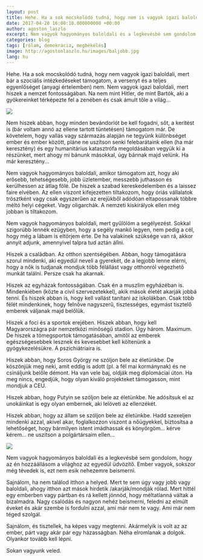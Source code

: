 ```yaml
---
layout: post
title: Hehe. Ha a sok mocskolódó tudná, hogy nem is vagyok igazi baloldali...
date: 2017-04-28 16:00:18.000000000 +00:00
author: agoston_laszlo
excerpt: Nem vagyok hagyományos baloldali és a legkevésbé sem gondolom, hogy az én hozzáállásom a világhoz az egyedül üdvözítő. Ember vagyok, sokszor még tévedek is, ezt nem esik nehezemre beismerni. 
categories: blog
tags: [rólam, demokrácia, megbékélés]
image: http://agostonlaszlo.hu/images/baljobb.jpg
lang: hu
---
```

Hehe. Ha a sok mocskolódó tudná, hogy nem vagyok igazi baloldali, mert bár a szociális intézkedéseket támogatom, a versenyt és a teljes egyenlőséget (anyagi értelemben) nem. Nem vagyok igazi baloldali, mert hiszek a nemzet fontosságában. Na nem mint Hitler, de mint Bartók, aki a gyökereinket térképezte fel a zenében és csak ámult tőle a világ...

![](http://agostonlaszlo.hu/images/baljobb.jpg)

Nem hiszek abban, hogy minden bevándorlót be kell fogadni, sőt, a kerítést is (bár voltam annó az ellene tartott tüntetésen) támogatom már. De követelem, hogy vallás vagy származás alapján ne tegyünk különbséget ember és ember között, pláne ne uszítson senki felebarátaink ellen (ha már keresztény) és egy humanitárius katasztrófa megoldásában vegyük ki a részünket, mert ahogy mi bánunk másokkal, úgy bánnak majd velünk. Ha már keresztény...

Nem vagyok hagyományos baloldali, amikor támogatom azt, hogy aki erősebb, tehetségesebb, jobb üzletember, messzebb juthasson és kerülhessen az átlag fölé. De hiszek a szabad kereskedelemben és a laissez faire elvében. Az ellen viszont kifejezetten tiltakozom, hogy óriás vállalatok trösztként vagy csak egyszerűen az erejükből adódóan eltapossanak többre méltó helyi cégeket. Vagy oligarchák. A nemzeti kiskirályok ellen még jobban is tiltakozom. 

Nem vagyok hagyományos baloldali, mert gyűlölöm a segélyezést. Sokkal szigorúbb lennék ezügyben, hogy a segély mankó legyen, nem pedig a cél, hogy még a lábam is eltörjem érte. De ha valakinek szüksége van rá, akkor annyit adjunk, amennyivel talpra tud aztán állni. 

Hiszek a családban. Az otthon szentségében. Abban, hogy támogatásra szorul mindenki, aki egyedül neveli a gyerekét, de a legjobb lenne elérni, hogy a nők is tudjanak mondjuk több félállást vagy otthonról végezhető munkát találni. Persze csak ha akarnak.

Hiszek az egyházak fontosságában. Csak én a muszlim egyházéban is. Mindenkiében (közte a civil szervezetekkel), akik mások életét akarják jobbá tenni. És hiszek abban is, hogy kell vallást tanítani az iskolákban. Csak több félét mindenkinek, hogy felnőve nagyszerű, tisztességes, egymást tisztelő emberek váljanak majd belőlük. 

Hiszek a foci és a sportok erejében. Hiszek abban, hogy kell Magyarországra pár nemzetközi minőségű stadion. Úgy három. Maximum. De hiszek a tömegsportok támogatásában, amitől az emberek egészségesebbek lesznek és kevesebbet kell költenünk a gyógykezelésükre. A pszichiátriaira is.

Hiszek abban, hogy Soros György ne szóljon bele az életünkbe. De köszönjük meg neki, amit eddig is adott (pl. a fél mai kormánynak) és ne csináljunk belőle démont. Ha van vele baj, oldják meg diplomáciai úton. Ha meg nincs, engedjük, hogy olyan kiváló projekteket támogasson, mint mondjuk a CEU.

Hiszek abban, hogy Putyin se szóljon bele az életünkbe. Ne adósítsuk el az unokáinkat is egy olyan embernek, aki lelöveti az ellenzékét. 

Hiszek abban, hogy az állam se szóljon bele az életünkbe. Hadd szexeljen mindenki azzal, akivel akar, foglalkozzon viszont a nőügyekkel, biztosítsa a lehetőséget, hogy bármilyen istent imádhassak és könyörgöm... kérve kérem... ne uszítson a polgártársaim ellen...

![](http://agostonlaszlo.hu/images/jobbal.jpg)

Nem vagyok hagyományos baloldali és a legkevésbé sem gondolom, hogy az én hozzáállásom a világhoz az egyedül üdvözítő. Ember vagyok, sokszor még tévedek is, ezt nem esik nehezemre beismerni. 

Sajnálom, ha nem találod itthon a helyed. Mert te sem úgy vagy jobb vagy baloldali, ahogy itthon azt mások hirdetik /akarják/mondják rólad. Mert hittél egy emberben vagy pártban és rá kellett jönnöd, hogy méltatlanná váltak a bizalmadra. Nagy csalódás és nagyon nehéz beismerni, feledni az elmúlt éveket és akár szembe is fordulni azzal, ami már nem te vagy. Ami már nem téged szolgál. 

Sajnálom, és tisztellek, ha képes vagy megtenni. Akármelyik is volt az az ember, párt vagy akár pár egy házasságban. Néha elromlanak a dolgok. Olyankor tovább kell lépni. 

Sokan vagyunk veled.
